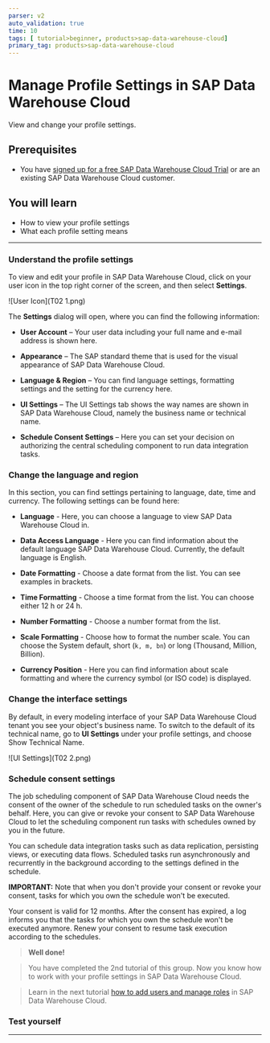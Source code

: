 ```yaml
---
parser: v2
auto_validation: true
time: 10
tags: [ tutorial>beginner, products>sap-data-warehouse-cloud]
primary_tag: products>sap-data-warehouse-cloud
---
```

# Manage Profile Settings in SAP Data Warehouse Cloud
<!-- description --> View and change your profile settings.

## Prerequisites
 - You have [signed up for a free SAP Data Warehouse Cloud Trial](data-warehouse-cloud-1-begin-trial) or are an existing SAP Data Warehouse Cloud customer.

## You will learn
- How to view your profile settings
- What each profile setting means

---

### Understand the profile settings


To view and edit your profile in SAP Data Warehouse Cloud, click on your user icon in the top right corner of the screen, and then select **Settings**.

![User Icon](T02 1.png)

The **Settings** dialog will open, where you can find the following information:

-	**User Account** – Your user data including your full name and e-mail address is shown here.

-	**Appearance** – The SAP standard theme that is used for the visual appearance of SAP Data Warehouse Cloud.

-	**Language & Region** – You can find language settings, formatting settings and the setting for the currency here.

-	**UI Settings** – The UI Settings tab shows the way names are shown in SAP Data Warehouse Cloud, namely the business name or technical name.

-	**Schedule Consent Settings** – Here you can set your decision on authorizing the central scheduling component to run data integration tasks.




### Change the language and region


In this section, you can find settings pertaining to language, date, time and currency.
The following settings can be found here:

-	**Language** - Here, you can choose a language to view SAP Data Warehouse Cloud in.  

-	**Data Access Language** - Here you can find information about the default language SAP Data Warehouse Cloud. Currently, the default language is English.

-	**Date Formatting** - Choose a date format from the list. You can see examples in brackets.

-	**Time Formatting** - Choose a time format from the list. You can choose either 12 h or 24 h.

-	**Number Formatting** - Choose a number format from the list.

-	**Scale Formatting** - Choose how to format the number scale. You can choose the System default, short (`k, m, bn`) or long (Thousand, Million, Billion).

-	**Currency Position** - Here you can find information about scale formatting and where the currency symbol (or ISO code) is displayed.



### Change the interface settings


By default, in every modeling interface of your SAP Data Warehouse Cloud tenant you see your object's business name. To switch to the default of its technical name, go to **UI Settings** under your profile settings, and choose Show Technical Name.

![UI Settings](T02 2.png)


### Schedule consent settings


The job scheduling component of SAP Data Warehouse Cloud needs the consent of the owner of the schedule to run scheduled tasks on the owner's behalf. Here, you can give or revoke your consent to SAP Data Warehouse Cloud to let the scheduling component run tasks with schedules owned by you in the future.

You can schedule data integration tasks such as data replication, persisting views, or executing data flows. Scheduled tasks run asynchronously and recurrently in the background according to the settings defined in the schedule.

**IMPORTANT:** Note that when you don't provide your consent or revoke your consent, tasks for which you own the schedule won't be executed.

Your consent is valid for 12 months. After the consent has expired, a log informs you that the tasks for which you own the schedule won't be executed anymore. Renew your consent to resume task execution according to the schedules.

>**Well done!**

> You have completed the 2nd tutorial of this group. Now you know how to work with your profile settings in SAP Data Warehouse Cloud.

> Learn in the next tutorial [how to add users and manage roles](data-warehouse-cloud-3-add-users) in SAP Data Warehouse Cloud.


### Test yourself




---
